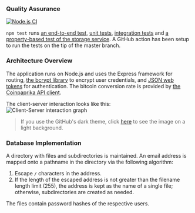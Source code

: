 ### Quality Assurance

[![Node.js
CI](https://github.com/Kharacternyk/se-school-lab/actions/workflows/node.js.yml/badge.svg)](https://github.com/Kharacternyk/se-school-lab/actions/workflows/node.js.yml)

`npm test` runs [an end-to-end test](tests/end-to-end.test.js), [unit
tests](tests/unit/), [integration tests](tests/integration) and [a
property-based test of the storage
service](tests/property-based/userStorageService.test.js). A GitHub action has been
setup to run the tests on the tip of the master branch.

### Architecture Overview

The application runs on Node.js and uses the Express framework for routing,
[the bcrypt library](https://github.com/kelektiv/node.bcrypt.js) to encrypt
user credentials, and [JSON web
tokens](https://github.com/auth0/node-jsonwebtoken) for authentication. The
bitcoin conversion rate is provided by [the Coinpaprika API
client](https://github.com/coinpaprika/coinpaprika-api-nodejs-client).

The client-server interaction looks like this: ![Client-Server interaction
graph](client-server.svg)

> If you use the GitHub's dark theme, click
> [here](https://raw.githubusercontent.com/Kharacternyk/se-school-lab/master/client-server.svg)
> to see the image on a light background.

### Database Implementation

A directory with files and subdirectories is maintained. An email address is
mapped onto a pathname in the directory via the following algorithm:

1. Escape `/` characters in the address.
2. If the length of the escaped address is not greater than the filename length
   limit (255), the address is kept as the name of a single file; otherwise,
   subdirectories are created as needed.

The files contain password hashes of the respective users.
